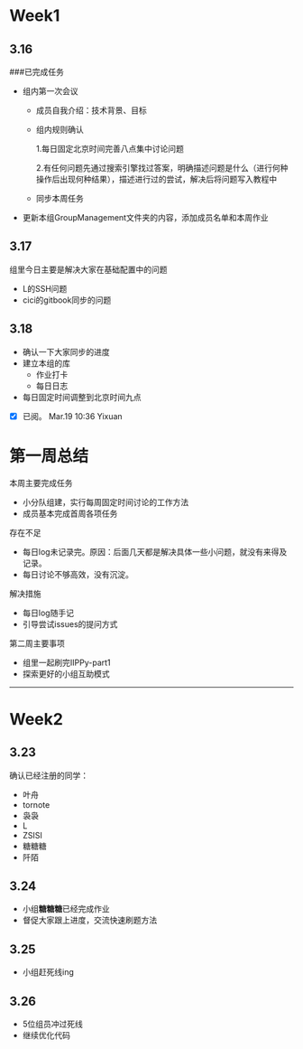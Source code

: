 

# Week1

## 3.16

###已完成任务


* 组内第一次会议
  * 成员自我介绍：技术背景、目标
  * 组内规则确认
  
    1.每日固定北京时间完善八点集中讨论问题
    
    2.有任何问题先通过搜索引擎找过答案，明确描述问题是什么（进行何种操作后出现何种结果），描述进行过的尝试，解决后将问题写入教程中
    
  * 同步本周任务
* 更新本组GroupManagement文件夹的内容，添加成员名单和本周作业


## 3.17

组里今日主要是解决大家在基础配置中的问题

* L的SSH问题
* cici的gitbook同步的问题

## 3.18

* 确认一下大家同步的进度
* 建立本组的库
	* 作业打卡
	* 每日日志
* 每日固定时间调整到北京时间九点  
- [x] 已阅。 Mar.19 10:36 Yixuan


# 第一周总结

本周主要完成任务

* 小分队组建，实行每周固定时间讨论的工作方法
* 成员基本完成首周各项任务

存在不足

* 每日log未记录完。原因：后面几天都是解决具体一些小问题，就没有来得及记录。
* 每日讨论不够高效，没有沉淀。

解决措施

* 每日log随手记
* 引导尝试issues的提问方式

第二周主要事项

* 组里一起刷完IIPPy-part1
* 探索更好的小组互助模式

-------------------------
# Week2

## 3.23

确认已经注册的同学：

* 叶舟
* tornote
* 袅袅
* L
* ZSISI
* 糖糖糖
* 阡陌

## 3.24

* 小组**糖糖糖**已经完成作业
* 督促大家跟上进度，交流快速刷题方法

## 3.25

* 小组赶死线ing


## 3.26
* 5位组员冲过死线
* 继续优化代码
